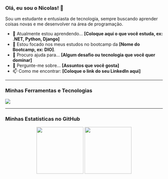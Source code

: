 ### Olá, eu sou o Nicolas! 👋

Sou um estudante e entusiasta de tecnologia, sempre buscando aprender coisas novas e me desenvolver na área de programação.

- 🌱 Atualmente estou aprendendo... **[Coloque aqui o que você estuda, ex: .NET, Python, Django]**
- 🔭 Estou focado nos meus estudos no bootcamp da **[Nome do Bootcamp, ex: DIO]**.
- 🤔 Procuro ajuda para... **[Algum desafio ou tecnologia que você quer dominar]**
- 💬 Pergunte-me sobre... **[Assuntos que você gosta]**
- 📫 Como me encontrar: **[Coloque o link do seu LinkedIn aqui]**

---

### Minhas Ferramentas e Tecnologias

<img src="https://skillicons.dev/icons?i=python,django,dotnet,git,github,vscode" />

---

### Minhas Estatísticas no GitHub

<p align="center">
  <img height="150" src="https://github-readme-stats.vercel.app/api?username=nicolasklayvert&show_icons=true&theme=dracula&include_all_commits=true" />
  <img height="150" src="https://github-readme-stats.vercel.app/api/top-langs/?username=nicolasklayvert&layout=compact&theme=dracula" />
</p>

